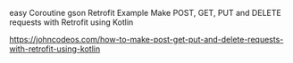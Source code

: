 easy Coroutine gson Retrofit Example 
Make POST, GET, PUT and DELETE requests with Retrofit using Kotlin

https://johncodeos.com/how-to-make-post-get-put-and-delete-requests-with-retrofit-using-kotlin
